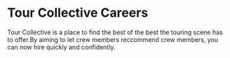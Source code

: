 # Tour Collective Careers

Tour Collective is a place to find the best of the best the touring scene has to offer.By aiming to let crew members reccommend crew members, you can now hire quickly and confidently.
